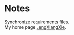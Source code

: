 # Notes
Synchronize requirements files.  
My home page [LengXiangXie](https://masonmsh.github.io/ "https://masonmsh.github.io/").
